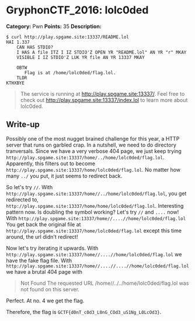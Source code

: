 # GryphonCTF_2016: lolc0ded

**Category:** Pwn
**Points:** 35
**Description:**

    $ curl http://play.spgame.site:13337/README.lol
    HAI 1.337
        CAN HAS STDIO?
        I HAS A file ITZ I IZ STDIO'Z OPEN YR "README.lol" AN YR "r" MKAY
        VISIBLE I IZ STDIO'Z LUK YR file AN YR 13337 MKAY

        OBTW 
           Flag is at /home/lolc0ded/flag.lol.
        TLDR
    KTHXBYE

>The service is running at http://play.spgame.site:13337/.
Feel free to check out http://play.spgame.site:13337/index.lol to learn more about lolc0ded.

## Write-up
Possibly one of the most nugget brained challenge for this year, a HTTP server that runs on garbled crap. In a nutshell, we need to do directory tranversals. Since we have a very verbose 404 page, we just keep trying `http://play.spgame.site:13337/home/../home/lolc0ded/flag.lol`. Apparently, this filters out to become `http://play.spgame.site:13337/home/lolc0ded/flag.lol`. No matter how many `../` you put, it just seems to redirect back.

So let's try `//`. With `http://play.spgame.site:13337/home//../home/lolc0ded/flag.lol`, you get redirected to, `http://play.spgame.site:13337/home/home/lolc0ded/flag.lol`. Interesting pattern now. Is doubling the symbol working? Let's try `//` and `....` now! With `http://play.spgame.site:13337/home//....//home/lolc0ded/flag.lol` You get back the original file at `http://play.spgame.site:13337/home/lolc0ded/flag.lol` except this time around, the url didn't redirect!

Now let's try iterating it upwards. With `http://play.spgame.site:13337/home//....//home/lolc0ded/flag.lol` we have the fake flag file. With `http://play.spgame.site:13337/home//....//....//home/lolc0ded/flag.lol` we have a brutal 404 page with

>Not Found
The requested URL /home//../../home/lolc0ded/flag.lol was not found on this server.

Perfect. At no. 4 we get the flag.

Therefore, the flag is `GCTF{d0nT_c0d3_L0nG_COd3_uS1Ng_L0LcOd3}`.
